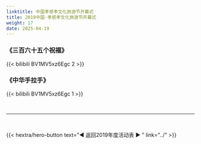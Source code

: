 ```yaml
---
linktitle: 中国孝感孝文化旅游节开幕式
title: 2019中国·孝感孝文化旅游节开幕式
weight: 17
date: 2025-04-19
---
```


### 《三百六十五个祝福》

{{< bilibili BV1MV5xz6Egc 2 >}}


### 《中华手拉手》

{{< bilibili BV1MV5xz6Egc 1 >}}


<br>
<hr>
<br>

{{< hextra/hero-button text="◀ 返回2019年度活动表 ▶ " link="../" >}}

